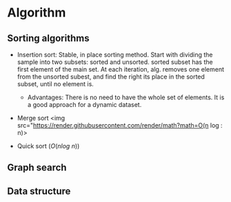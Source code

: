 # Algorithm


## Sorting algorithms
- Insertion sort: Stable, in place sorting method. Start with dividing the sample into two subsets: sorted and unsorted.  sorted subset has the first element of the main set. At each iteration, alg. removes one element from the unsorted subest, and find the right its place in the sorted subset, until no element is.
  - Advantages: There is no need to have the whole set of elements. It is a good approach for a dynamic dataset.

- Merge sort <img src="https://render.githubusercontent.com/render/math?math=O(n log \: n)>
- Quick sort ($O(n log\:n)$)


## Graph search

## Data structure



